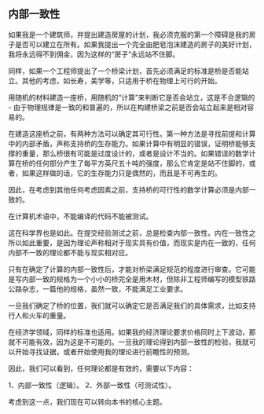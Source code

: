 ## 内部一致性

如果我是一个建筑师，并提出建造房屋的计划，我必须克服的第一个障碍是我的房子是否可以建立在所有。如果我提出一个完全由肥皂泡沫建造的房子的美好计划，我将永远得不到佣金，因为这样的“房子”永远站不住脚。

同样，如果一个工程师提出了一个桥梁计划，首先必须满足的标准是桥是否能站立。其他的考虑，如长寿，美学等，只适用于桥在物理上可行的开始。

用随机的材料建造一座桥，用随机的“计算”来判断它是否会站立，这是不合逻辑的 - 由于物理规律是一致的和普遍的，所以在构建桥梁之前是否会站立起来是相对容易的。

在建造这座桥之前，有两种方法可以确定其可行性。第一种方法是寻找前提和计算中的内部矛盾，声称支持桥的生存能力。如果计算中有明显的错误，证明桥能够支撑的重量，那么桥很有可能是过度设计的，或者是设计不当的。如果错误的数学计算在桥的任何部分产生了每平方英尺五十吨的强度，那么它肯定是站不住脚的，或者，如果这样做的话，它的生存能力只是偶然的，而且是不可再生的。

因此，在考虑到其他任何考虑因素之前，支持桥的可行性的数学计算必须是内部一致的。

在计算机术语中，不能编译的代码不能被测试。

这在科学界也是如此。在提交经验测试之前，总是检查内部一致性。内在一致性之所以如此重要，是因为理论声称相对于现实具有价值，而现实是内在一致的，任何内部不一致的理论都不能与现实相对应。

只有在确定了计算的内部一致性后，才能对桥梁满足规范的程度进行审查。它可能是写内部一致的规格为一个小小的桥完全是用木材，但除非工程师编写的模型铁路公路杂志，一篇他的规格，虽然一致，不能满足工业要求。

一旦我们确定了桥的位置，我们就可以确定它是否满足我们的具体需求，比如支持行人和火车的重量。

在经济学领域，同样的标准也适用。如果我的经济理论要求价格同时上下波动，那就不可能有效，因为这是不可能的。一旦我的理论得到内部一致性的检验，我就可以开始寻找证据，或者开始使用我的理论进行前瞻性的预测。

因此，我们可以看到，任何理论都是有效的，需要以下内容：

1、内部一致性（逻辑）。
2、外部一致性（可测试性）。

考虑到这一点，我们现在可以转向本书的核心主题。
